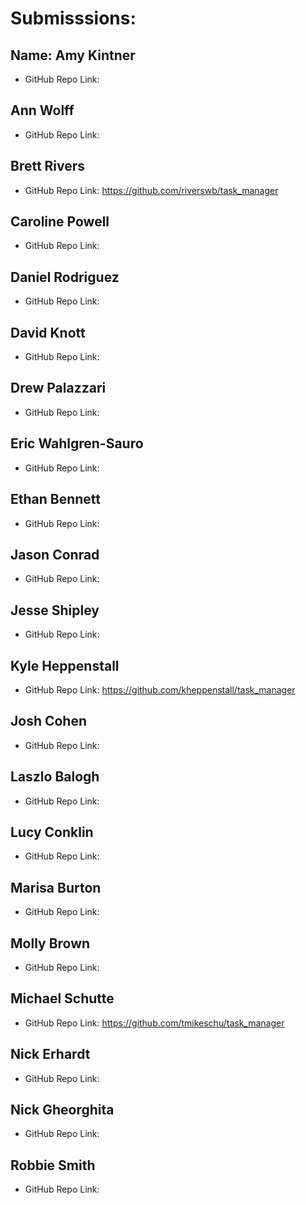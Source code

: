 # Submisssions:

## Name: Amy Kintner

* GitHub Repo Link:

## Ann Wolff

* GitHub Repo Link:

## Brett Rivers

* GitHub Repo Link: https://github.com/riverswb/task_manager

## Caroline Powell

* GitHub Repo Link:

## Daniel Rodriguez

* GitHub Repo Link:

## David Knott

* GitHub Repo Link:

## Drew Palazzari

* GitHub Repo Link:

## Eric Wahlgren-Sauro

* GitHub Repo Link:

## Ethan Bennett

* GitHub Repo Link:

## Jason Conrad

* GitHub Repo Link:

## Jesse Shipley

* GitHub Repo Link:

## Kyle Heppenstall

* GitHub Repo Link: https://github.com/kheppenstall/task_manager

## Josh Cohen

* GitHub Repo Link:

## Laszlo Balogh

* GitHub Repo Link:

## Lucy Conklin

* GitHub Repo Link:

## Marisa Burton

* GitHub Repo Link:

## Molly Brown

* GitHub Repo Link:

## Michael Schutte

* GitHub Repo Link: https://github.com/tmikeschu/task_manager

## Nick Erhardt

* GitHub Repo Link:

## Nick Gheorghita

* GitHub Repo Link:

## Robbie Smith

* GitHub Repo Link:
